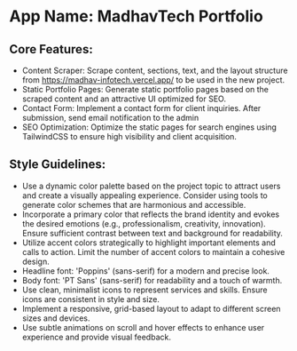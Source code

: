 # **App Name**: MadhavTech Portfolio

## Core Features:

- Content Scraper: Scrape content, sections, text, and the layout structure from https://madhav-infotech.vercel.app/ to be used in the new project.
- Static Portfolio Pages: Generate static portfolio pages based on the scraped content and an attractive UI optimized for SEO.
- Contact Form: Implement a contact form for client inquiries. After submission, send email notification to the admin
- SEO Optimization: Optimize the static pages for search engines using TailwindCSS to ensure high visibility and client acquisition.

## Style Guidelines:

- Use a dynamic color palette based on the project topic to attract users and create a visually appealing experience. Consider using tools to generate color schemes that are harmonious and accessible.
- Incorporate a primary color that reflects the brand identity and evokes the desired emotions (e.g., professionalism, creativity, innovation). Ensure sufficient contrast between text and background for readability.
- Utilize accent colors strategically to highlight important elements and calls to action. Limit the number of accent colors to maintain a cohesive design.
- Headline font: 'Poppins' (sans-serif) for a modern and precise look.
- Body font: 'PT Sans' (sans-serif) for readability and a touch of warmth.
- Use clean, minimalist icons to represent services and skills. Ensure icons are consistent in style and size.
- Implement a responsive, grid-based layout to adapt to different screen sizes and devices.
- Use subtle animations on scroll and hover effects to enhance user experience and provide visual feedback.